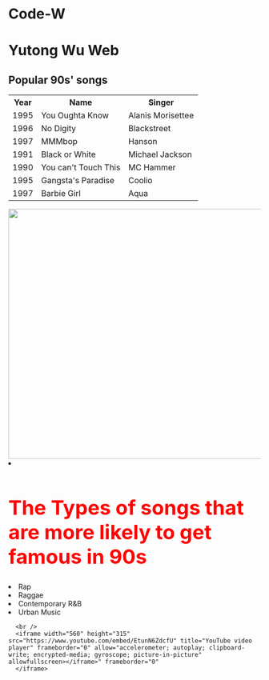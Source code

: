 # Code-W
<h1>Yutong Wu Web</h1>
<!DOCTYPE html>
<html>
<head>




</head>
<body>

<h2>Popular 90s' songs</h2>

<table>

  <tr>
    <th>Year</th>
    <th>Name</th>
    <th>Singer</th>
  </tr>
  <tr>
    <td>1995</td>
    <td>You Oughta Know</td>
    <td>Alanis Morisettee</td>
    
  </tr>
  <tr>
    <td>1996</td>
    <td>No Digity</td>
    <td>Blackstreet</td>
  </tr>
  <tr>
    <td>1997</td>
    <td>MMMbop</td>
    <td>Hanson</td>
  </tr>
  <tr>
    <td>1991</td>
    <td>Black or White</td>
    <td>Michael Jackson</td>

 
  </tr>
  <tr>
    <td>1990</td>
    <td>You can't Touch This</td>
    <td>MC Hammer</td>
    
   <tr>
    <td>1995</td>
    <td>Gangsta's Paradise</td>
    <td>Coolio</td>
 
  </tr>
  <tr>
    <td>1997</td>
    <td>Barbie Girl</td>
    <td>Aqua</td>
 
  </tr>
 
  </tr>
  
  </table>
</table>
    
</body>
</html>
<img 
     IMG.displayed {
    display: block;
    margin-left: auto;
    margin-right: auto }
     src= "https://www.teahub.io/photos/full/294-2941969_queen-pink-floyd-beatles.jpg" alt="" width="800" height="500">

<img/>
<li><!DOCTYPE html>
   <html>    
      <head>        
         <h1 style="color:red;font-size:40px;">The Types of songs that are more likely to get famous in 90s</h1>      
   

</html>
  
<li> Rap
  <li> Raggae
    <li>Contemporary R&B
      <li>Urban Music

</head>
   <body>

      <br />
      <iframe width="560" height="315" src="https://www.youtube.com/embed/EtunN6ZdcfU" title="YouTube video player" frameborder="0" allow="accelerometer; autoplay; clipboard-write; encrypted-media; gyroscope; picture-in-picture" allowfullscreen></iframe>" frameborder="0"
      </iframe>
   </body>
</html>
